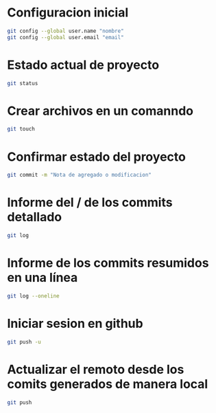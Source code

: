 # Configuracion inicial

```sh
git config --global user.name "nombre"
git config --global user.email "email" 
```

# Estado actual de proyecto

```sh 
git status 
```

# Crear archivos en un comanndo

```sh
git touch 
```

# Confirmar estado del proyecto
```sh
git commit -m "Nota de agregado o modificacion" 
```

# Informe del / de los commits detallado

```sh
git log  
```

# Informe de los commits resumidos en una línea

```sh
git log --oneline
```

# Iniciar sesion en github

```sh
git push -u 
```
#  Actualizar el remoto desde los comits generados de manera local

```sh
git push
```